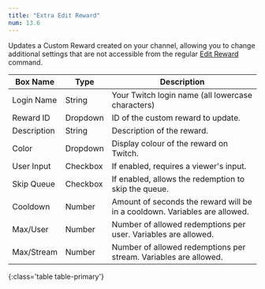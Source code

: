 ```yaml
---
title: "Extra Edit Reward"
num: 13.6
---
```


Updates a Custom Reward created on your channel, allowing you to change additional settings that are not accessible from the regular [Edit Reward](twitch#editreward) command.

| Box Name | Type | Description | 
|-------|--------|--------
|Login Name|String|Your Twitch login name (all lowercase characters)
|Reward ID|Dropdown|ID of the custom reward to update. 
|Description|String|Description of the reward.
|Color|Dropdown|Display colour of the reward on Twitch.
|User Input|Checkbox|If enabled, requires a viewer's input.
|Skip Queue|Checkbox|If enabled, allows the redemption to skip the queue.
|Cooldown|Number|Amount of seconds the reward will be in a cooldown. Variables are allowed.
|Max/User|Number|Number of allowed redemptions per user. Variables are allowed.
|Max/Stream|Number|Number of allowed redemptions per stream. Variables are allowed.
{:class='table table-primary'}










